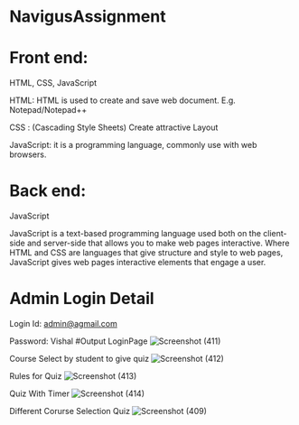 # NavigusAssignment
# Front end:
HTML, CSS, JavaScript

HTML: HTML is used to create and save web document. E.g. Notepad/Notepad++

CSS : (Cascading Style Sheets) Create attractive Layout

JavaScript: it is a programming language, commonly use with web browsers.

# Back end:
JavaScript

JavaScript is a text-based programming language used both on the client-side and server-side that allows you to make web pages interactive. Where HTML and CSS are languages that give structure and style to web pages, JavaScript gives web pages interactive elements that engage a user.


# Admin Login Detail
Login Id: admin@agmail.com

Password: Vishal
#Output
LoginPage
![Screenshot (411)](https://user-images.githubusercontent.com/62341045/117763619-bccef000-b248-11eb-9662-fe51ad92377a.png)

Course Select by student to give quiz
![Screenshot (412)](https://user-images.githubusercontent.com/62341045/117763942-4f6f8f00-b249-11eb-92c7-2407f581c9bb.png)

Rules for Quiz
![Screenshot (413)](https://user-images.githubusercontent.com/62341045/117764034-78901f80-b249-11eb-956c-3aa80badc8bc.png)

Quiz With Timer
![Screenshot (414)](https://user-images.githubusercontent.com/62341045/117764130-9c536580-b249-11eb-924e-fea2cb4d244b.png)

Different Corurse Selection Quiz
![Screenshot (409)](https://user-images.githubusercontent.com/62341045/117764228-c6a52300-b249-11eb-8666-47a60c1fbf34.png)



 
